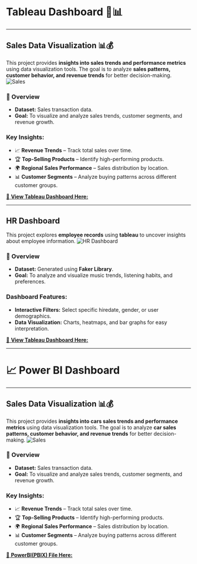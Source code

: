 # Tableau Dashboard 🎵📊

---
## Sales Data Visualization 📊💰

This project provides **insights into sales trends and performance metrics** using data visualization tools. 
The goal is to analyze **sales patterns, customer behavior, and revenue trends** for better decision-making.
![Sales](https://drive.google.com/uc?export=view&id=1POfIR2iS1kSMI3DqUXUFwcpB4pk5l_sM)

### 📌 Overview  
- **Dataset:** Sales transaction data.  
- **Goal:** To visualize and analyze sales trends, customer segments, and revenue growth.
 
### **Key Insights:**  
- 📈 **Revenue Trends** – Track total sales over time.  
- 🏆 **Top-Selling Products** – Identify high-performing products.  
- 🌍 **Regional Sales Performance** – Sales distribution by location.  
- 📊 **Customer Segments** – Analyze buying patterns across different customer groups.  

[🔗 **View Tableau Dashboard Here:**](https://public.tableau.com/app/profile/rayal.khatri/viz/Sales_17379079108680/SalesDashboard?publish=yes)

---

## HR Dashboard 
This project explores **employee records** using **tableau** to uncover insights about employee information.
![HR Dashboard](https://drive.google.com/uc?export=view&id=1MXzXwA5Un9zslO8GU81oidyX4czippiR)


### 📌 Overview  
- **Dataset:** Generated using **Faker Library**.  
- **Goal:** To analyze and visualize music trends, listening habits, and preferences.  

### **Dashboard Features:**  
- **Interactive Filters:** Select specific hiredate, gender, or user demographics.  
- **Data Visualization:** Charts, heatmaps, and bar graphs for easy interpretation.  

[🔗 **View Tableau Dashboard Here:**](https://public.tableau.com/app/profile/rayal.khatri/viz/HR_Management_17520626656360/HRSummary)

---

# 📈 Power BI Dashboard  

---
## Sales Data Visualization 📊💰

This project provides **insights into cars sales trends and performance metrics** using data visualization tools. 
The goal is to analyze **car sales patterns, customer behavior, and revenue trends** for better decision-making.
![Sales](https://drive.google.com/uc?export=view&id=1sT-HRq7V6o07mGxGAxZj9uWzDSKp_Rmf)


### 📌 Overview  
- **Dataset:** Sales transaction data.  
- **Goal:** To visualize and analyze sales trends, customer segments, and revenue growth.
 
### **Key Insights:**  
- 📈 **Revenue Trends** – Track total sales over time.  
- 🏆 **Top-Selling Products** – Identify high-performing products.  
- 🌍 **Regional Sales Performance** – Sales distribution by location.  
- 📊 **Customer Segments** – Analyze buying patterns across different customer groups.  

[🔗 **PowerBI(PBIX) File Here:**](https://github.com/Rayal-Khatri/Data_Visualization/tree/main/PowerBI/CarSale)
